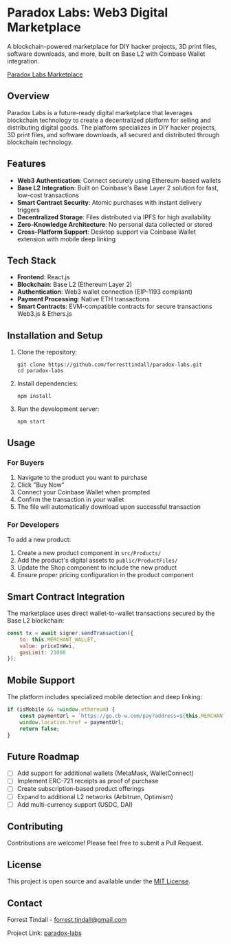 # Paradox Labs: Web3 Digital Marketplace


A blockchain-powered marketplace for DIY hacker projects, 3D print files, software downloads, and more, built on Base L2 with Coinbase Wallet integration.

[Paradox Labs Marketplace](https://paradoxlabs.tech)

## Overview

Paradox Labs is a future-ready digital marketplace that leverages blockchain technology to create a decentralized platform for selling and distributing digital goods. The platform specializes in DIY hacker projects, 3D print files, and software downloads, all secured and distributed through blockchain technology.

## Features

- **Web3 Authentication**: Connect securely using Ethereum-based wallets
- **Base L2 Integration**: Built on Coinbase's Base Layer 2 solution for fast, low-cost transactions
- **Smart Contract Security**: Atomic purchases with instant delivery triggers
- **Decentralized Storage**: Files distributed via IPFS for high availability
- **Zero-Knowledge Architecture**: No personal data collected or stored
- **Cross-Platform Support**: Desktop support via Coinbase Wallet extension with mobile deep linking

## Tech Stack

- **Frontend**: React.js
- **Blockchain**: Base L2 (Ethereum Layer 2)
- **Authentication**: Web3 wallet connection (EIP-1193 compliant)
- **Payment Processing**: Native ETH transactions
- **Smart Contracts**: EVM-compatible contracts for secure transactions Web3.js & Ethers.js


## Installation and Setup

1. Clone the repository:
   ```
   git clone https://github.com/forresttindall/paradox-labs.git
   cd paradox-labs
   ```

2. Install dependencies:
   ```
   npm install
   ```

3. Run the development server:
   ```
   npm start
   ```

## Usage

### For Buyers

1. Navigate to the product you want to purchase
2. Click "Buy Now"
3. Connect your Coinbase Wallet when prompted
4. Confirm the transaction in your wallet
5. The file will automatically download upon successful transaction

### For Developers

To add a new product:

1. Create a new product component in `src/Products/`
2. Add the product's digital assets to `public/ProductFiles/`
3. Update the Shop component to include the new product
4. Ensure proper pricing configuration in the product component

## Smart Contract Integration

The marketplace uses direct wallet-to-wallet transactions secured by the Base L2 blockchain:

```javascript
const tx = await signer.sendTransaction({
    to: this.MERCHANT_WALLET,
    value: priceInWei,
    gasLimit: 21000
});
```

## Mobile Support

The platform includes specialized mobile detection and deep linking:

```javascript
if (isMobile && !window.ethereum) {
    const paymentUrl = `https://go.cb-w.com/pay?address=${this.MERCHANT_WALLET}&amount=${productPrice}&asset=ETH`;
    window.location.href = paymentUrl;
    return false;
}
```

## Future Roadmap

- [ ] Add support for additional wallets (MetaMask, WalletConnect)
- [ ] Implement ERC-721 receipts as proof of purchase
- [ ] Create subscription-based product offerings
- [ ] Expand to additional L2 networks (Arbitrum, Optimism)
- [ ] Add multi-currency support (USDC, DAI)

## Contributing

Contributions are welcome! Please feel free to submit a Pull Request.

## License

This project is open source and available under the [MIT License](LICENSE).

## Contact

Forrest Tindall - [forrest.tindall@gmail.com](mailto:forrest.tindall@gmail.com)

Project Link: [paradox-labs](https://github.com/forresttindall/paradox-labs-web3-marketplace)


